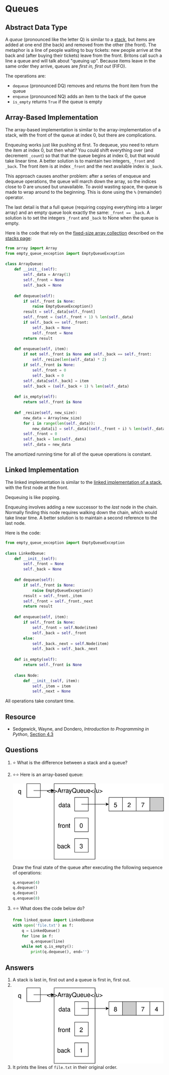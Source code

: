 # Queues
## Abstract Data Type

A *queue* (pronounced like the letter Q) is similar to a [stack](stacks.md), but items are added at one end (the back) and removed from the other (the front). The metaphor is a line of people waiting to buy tickets: new people arrive at the back and (after buying their tickets) leave from the front. Britons call such a line a queue and will talk about "queuing up". Because items leave in the same order they arrive, queues are *first in, first out* (FIFO).

The operations are:

- `dequeue` (pronounced DQ) removes and returns the front item from the queue
- `enqueue` (pronounced NQ) adds an item to the back of the queue
- `is_empty` returns `True` if the queue is empty

## Array-Based Implementation
The array-based implementation is similar to the array-implementation of a stack, with the front of the queue at index 0, but there are complications.

Enqueuing works just like pushing at first. To dequeue, you need to return the item at index 0, but then what? You could shift everything over (and decrement `_count`) so that that the queue begins at index 0, but that would take linear time. A better solution is to maintain two integers, `_front` and `_back`. The front item is at index `_front` and the next available index is `_back`.

This approach causes another problem: after a series of enqueue and dequeue operations, the queue will march down the array, so the indices close to 0 are unused but unavailable. To avoid wasting space, the queue is made to wrap around to the beginning. This is done using the `%` (remainder) operator.

The last detail is that a full queue (requiring copying everything into a larger array) and an empty queue look exactly the same: `_front == _back`. A solution is to set the integers `_front` and `_back` to None when the queue is empty.

Here is the code that rely on the [fixed-size array collection](stacks.md#fixed-size-array) described on the [stacks page](stacks.md):

```python
from array import Array
from empty_queue_exception import EmptyQueueException

class ArrayQueue:
    def __init__(self):
        self._data = Array(1)
        self._front = None
        self._back = None

    def dequeue(self):
        if self._front is None:
            raise EmptyQueueException()
        result = self._data[self._front]
        self._front = (self._front + 1) % len(self._data)
        if self._back == self._front:
            self._back = None
            self._front = None
        return result

    def enqueue(self, item):
        if not self._front is None and self._back == self._front:
            self._resize(len(self._data) * 2)
        if self._front is None:
            self._front = 0
            self._back = 0
        self._data[self._back] = item
        self._back = (self._back + 1) % len(self._data)

    def is_empty(self):
        return self._front is None

    def _resize(self, new_size):
        new_data = Array(new_size)
        for i in range(len(self._data)):
            new_data[i] = self._data[(self._front + i) % len(self._data)]
	    self._front = 0
        self._back = len(self._data)
	    self._data = new_data
```

The amortized running time for all of the queue operations is constant.

## Linked Implementation
The linked implementation is similar to the [linked implementation of a stack](stacks.md#linked-implementation), with the first node at the front.

Dequeuing is like popping.

Enqueuing involves adding a new successor to the *last* node in the chain. Normally finding this node requires walking down the chain, which would take linear time. A better solution is to maintain a second reference to the last node.

Here is the code:

```python
from empty_queue_exception import EmptyQueueException

class LinkedQueue:
    def __init__(self):
        self._front = None
        self._back = None

    def dequeue(self):
        if self._front is None:
            raise EmptyQueueException()
        result = self._front._item
        self._front = self._front._next
        return result

    def enqueue(self, item):
        if self._front is None:
            self._front = self.Node(item)
            self._back = self._front
        else:
            self._back._next = self.Node(item)
            self._back = self._back._next

    def is_empty(self):
        return self._front is None

    class Node:
        def __init__(self, item):
            self._item = item
            self._next = None
```

All operations take constant time.

## Resource
- Sedgewick, Wayne, and Dondero, *Introduction to Programming in Python*, [Section 4.3](https://introcs.cs.princeton.edu/python/43stack/)

## Questions
1. :star: What is the difference between a stack and a queue?
1. :star::star: Here is an array-based queue:

    ![q is an array-based queue. The data array contains 5, 2, 7, and an unused cell. Front is 0 and back is 3.](array_queue_example.svg)
    
    Draw the final state of the queue after executing the following sequence of operations:
    ```python
    q.enqueue(4)
    q.dequeue()
    q.dequeue()
    q.enqueue(8)
    ```
1. :star::star: What does the code below do?
    ```python
    from linked_queue import LinkedQueue
    with open('file.txt') as f:
        q = LinkedQueue()
        for line in f:
            q.enqueue(line)
        while not q.is_empty():
            print(q.dequeue(), end='')
    ```

## Answers
1. A stack is last in, first out and a queue is first in, first out.
1. &nbsp;
    ![q is an array-based queue. The data array contains 8, an unused cell, 7, and 4. Front is 2 and back is 1.](array_queue_after.svg)
1. It prints the lines of `file.txt` in their original order.
